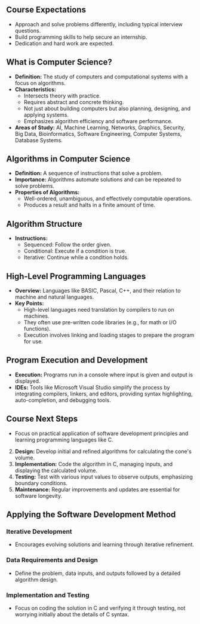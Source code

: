 

## Course Expectations
- Approach and solve problems differently, including typical interview questions.
- Build programming skills to help secure an internship.
- Dedication and hard work are expected.

## What is Computer Science?
- **Definition:** The study of computers and computational systems with a focus on algorithms.
- **Characteristics:**
  - Intersects theory with practice.
  - Requires abstract and concrete thinking.
  - Not just about building computers but also planning, designing, and applying systems.
  - Emphasizes algorithm efficiency and software performance.
- **Areas of Study:** AI, Machine Learning, Networks, Graphics, Security, Big Data, Bioinformatics, Software Engineering, Computer Systems, Database Systems.

## Algorithms in Computer Science
- **Definition:** A sequence of instructions that solve a problem.
- **Importance:** Algorithms automate solutions and can be repeated to solve problems.
- **Properties of Algorithms:**
  - Well-ordered, unambiguous, and effectively computable operations.
  - Produces a result and halts in a finite amount of time.

## Algorithm Structure
- **Instructions:**
  - Sequenced: Follow the order given.
  - Conditional: Execute if a condition is true.
  - Iterative: Continue while a condition holds.

## High-Level Programming Languages
- **Overview:** Languages like BASIC, Pascal, C++, and their relation to machine and natural languages.
- **Key Points:**
  - High-level languages need translation by compilers to run on machines.
  - They often use pre-written code libraries (e.g., for math or I/O functions).
  - Execution involves linking and loading stages to prepare the program for use.

## Program Execution and Development
- **Execution:** Programs run in a console where input is given and output is displayed.
- **IDEs:** Tools like Microsoft Visual Studio simplify the process by integrating compilers, linkers, and editors, providing syntax highlighting, auto-completion, and debugging tools.

## Course Next Steps
- Focus on practical application of software development principles and learning programming languages like C.


2. **Design:** Develop initial and refined algorithms for calculating the cone's volume.
3. **Implementation:** Code the algorithm in C, managing inputs, and displaying the calculated volume.
4. **Testing:** Test with various input values to observe outputs, emphasizing boundary conditions.
5. **Maintenance:** Regular improvements and updates are essential for software longevity.

## Applying the Software Development Method

### Iterative Development
- Encourages evolving solutions and learning through iterative refinement.

### Data Requirements and Design
- Define the problem, data inputs, and outputs followed by a detailed algorithm design.

### Implementation and Testing
- Focus on coding the solution in C and verifying it through testing, not worrying initially about the details of C syntax.
